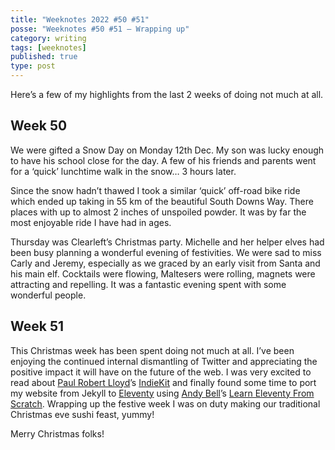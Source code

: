 ```yaml
---
title: "Weeknotes 2022 #50 #51"
posse: "Weeknotes #50 #51 – Wrapping up"
category: writing
tags: [weeknotes]
published: true
type: post
---
```


Here’s a few of my highlights from the last 2 weeks of doing not much at all.

## Week 50

We were gifted a Snow Day on Monday 12th Dec. My son was lucky enough to have his school close for the day. A few of his friends and parents went for a ‘quick’ lunchtime walk in the snow… 3 hours later.

Since the snow hadn’t thawed I took a similar ‘quick’ off-road bike ride which ended up taking in 55 km of the beautiful South Downs Way. There places with up to almost 2 inches of unspoiled powder. It was by far the most enjoyable ride I have had in ages.

Thursday was Clearleft’s Christmas party. Michelle and her helper elves had been busy planning a wonderful evening of festivities. We were sad to miss Carly and Jeremy, especially as we graced by an early visit from Santa and his main elf. Cocktails were flowing, Maltesers were rolling, magnets were attracting and repelling. It was a fantastic evening spent with some wonderful people.

## Week 51

This Christmas week has been spent doing not much at all. I’ve been enjoying the continued internal dismantling of Twitter and appreciating the positive impact it will have on the future of the web. I was very excited to read about [Paul Robert Lloyd](https://mastodon.social/@paulrobertlloyd)’s [IndieKit](https://getindiekit.com/) and finally found some time to port my website from Jekyll to [Eleventy](https://www.11ty.dev/) using [Andy Bell](https://bell.bz/@andy)’s [Learn Eleventy From Scratch](https://learneleventyfromscratch.com/). Wrapping up the festive week I was on duty making our traditional Christmas eve sushi feast, yummy!

Merry Christmas folks!